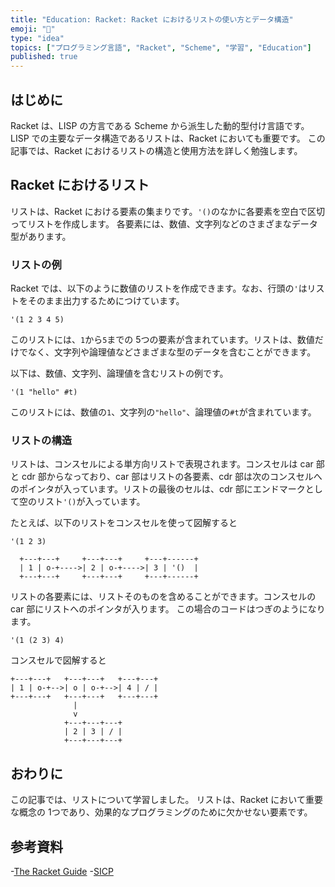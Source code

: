 ```yaml
---
title: "Education: Racket: Racket におけるリストの使い方とデータ構造"
emoji: "🎾"
type: "idea"
topics: ["プログラミング言語", "Racket", "Scheme", "学習", "Education"]
published: true
---
```


## はじめに

Racket は、LISP の方言である Scheme から派生した動的型付け言語です。LISP での主要なデータ構造であるリストは、Racket においても重要です。
この記事では、Racket におけるリストの構造と使用方法を詳しく勉強します。

## Racket におけるリスト

リストは、Racket における要素の集まりです。`'()`のなかに各要素を空白で区切ってリストを作成します。
各要素には、数値、文字列などのさまざまなデータ型があります。

### リストの例

Racket では、以下のように数値のリストを作成できます。なお、行頭の`'`はリストをそのまま出力するためにつけています。

``` racket
'(1 2 3 4 5)

```

このリストには、`1`から`5`までの 5つの要素が含まれています。リストは、数値だけでなく、文字列や論理値などさまざまな型のデータを含むことができます。

以下は、数値、文字列、論理値を含むリストの例です。

``` racket
'(1 "hello" #t)

```

このリストには、数値の`1`、文字列の`"hello"`、論理値の`#t`が含まれています。

### リストの構造

リストは、コンスセルによる単方向リストで表現されます。コンスセルは car 部と cdr 部からなっており、car 部はリストの各要素、cdr 部は次のコンスセルへのポインタが入っています。リストの最後のセルは、cdr 部にエンドマークとして空のリスト`'()`が入っています。

たとえば、以下のリストをコンスセルを使って図解すると

``` racket
'(1 2 3)

```

``` racket: コンスセルによる図解
  +---+---+     +---+---+     +---+------+
  | 1 | o-+---->| 2 | o-+---->| 3 | '()  |
  +---+---+     +---+---+     +---+------+

```

リストの各要素には、リストそのものを含めることができます。コンスセルの car 部にリストへのポインタが入ります。
この場合のコードはつぎのようになります。

``` racket
'(1 (2 3) 4)

```

コンスセルで図解すると

``` racket: リストのデータ構造
+---+---+   +---+---+   +---+---+
| 1 | o-+-->| o | o-+-->| 4 | / |
+---+---+   +---+---+   +---+---+
              |
              v
            +---+---+---+
            | 2 | 3 | / |
            +---+---+---+

```

## おわりに

この記事では、リストについて学習しました。
リストは、Racket において重要な概念の 1つであり、効果的なプログラミングのために欠かせない要素です。

## 参考資料

-[The Racket Guide](https://docs.racket-lang.org/guide/index.html)
-[SICP](https://mitp-content-server.mit.edu/books/content/sectbyfn/books_pres_0/6515/sicp.zip/index.html)
